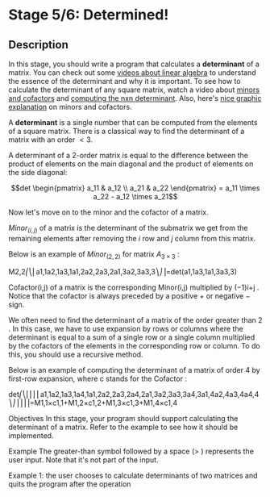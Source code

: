 # Stage 5/6: Determined!
## Description
In this stage, you should write a program that calculates a <b>determinant</b> of a matrix. You can check out some <a href="https://www.youtube.com/playlist?list=PLZHQObOWTQDPD3MizzM2xVFitgF8hE_ab">videos about linear algebra</a> to understand the essence of the determinant and why it is important. To see how to calculate the determinant of any square matrix, watch a video about <a href="https://www.youtube.com/watch?v=KMKd993vG9Q">minors and cofactors</a> and <a href="https://www.youtube.com/watch?v=H9BWRYJNIv4">computing the nxn determinant</a>. Also, here's <a href="https://www.mathsisfun.com/algebra/matrix-determinant.html">nice graphic explanation</a> on minors and cofactors.

A <b>determinant</b> is a single number that can be computed from the elements of a square matrix. There is a classical way to find the determinant of a matrix with an order $<3$.

A determinant of a 2-order matrix is equal to the difference between the product of elements on the main diagonal and the product of elements on the side diagonal:
```math
det
\begin{pmatrix}
a_11 & a_12 \\
a_21 & a_22
\end{pmatrix}
= a_11 \times a_22 - a_12 \times a_21
```
Now let's move on to the minor and the cofactor of a matrix.

$Minor_(i,j)$ of a matrix is the determinant of the submatrix we get from the remaining elements after removing the $i$ row and $j$ column from this matrix.

Below is an example of $Minor_(2,2)$ for matrix $A_{3 \times 3}$
:

M2,2⎛⎝⎜a1,1a2,1a3,1a1,2a2,2a3,2a1,3a2,3a3,3⎞⎠⎟=det(a1,1a3,1a1,3a3,3)

Cofactor(i,j)
of a matrix is the corresponding Minor(i,j)
multiplied by (−1)i+j
. Notice that the cofactor is always preceded by a positive +
or negative −
sign.

We often need to find the determinant of a matrix of the order greater than 2
. In this case, we have to use expansion by rows or columns where the determinant is equal to a sum of a single row or a single column multiplied by the cofactors of the elements in the corresponding row or column. To do this, you should use a recursive method.

Below is an example of computing the determinant of a matrix of order 4
by first-row expansion, where c
stands for the Cofactor
:

det⎛⎝⎜⎜⎜⎜a1,1a2,1a3,1a4,1a1,2a2,2a3,2a4,2a1,3a2,3a3,3a4,3a1,4a2,4a3,4a4,4⎞⎠⎟⎟⎟⎟=M1,1×c1,1+M1,2×c1,2+M1,3×c1,3+M1,4×c1,4

Objectives
In this stage, your program should support calculating the determinant of a matrix. Refer to the example to see how it should be implemented.

Example
The greater-than symbol followed by a space (> ) represents the user input. Note that it's not part of the input.

Example 1: the user chooses to calculate determinants of two matrices and quits the program after the operation